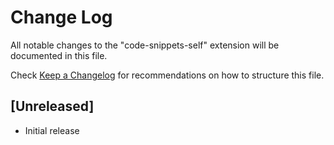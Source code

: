 # Change Log

All notable changes to the "code-snippets-self" extension will be documented in this file.

Check [Keep a Changelog](http://keepachangelog.com/) for recommendations on how to structure this file.

## [Unreleased]

- Initial release